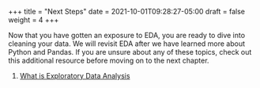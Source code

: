 +++
title = "Next Steps"
date = 2021-10-01T09:28:27-05:00
draft = false
weight = 4
+++

Now that you have gotten an exposure to EDA, you are ready to dive into cleaning your data. We will revisit EDA after we have learned more about Python and Pandas. If you are unsure about any of these topics, check out this additional resource before moving on to the next chapter.

1. [What is Exploratory Data Analysis](https://www.ibm.com/topics/exploratory-data-analysis)